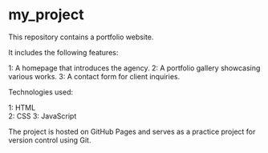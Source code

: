 # my_project
This repository contains a portfolio website.

It includes the following features:

 1: A homepage that introduces the agency.
 2: A portfolio gallery showcasing various works. 
 3: A contact form for client inquiries. 

Technologies used: 

 1: HTML   
 2: CSS 
 3: JavaScript 
  
The project is hosted on GitHub Pages and serves as a practice project for version control using Git.
